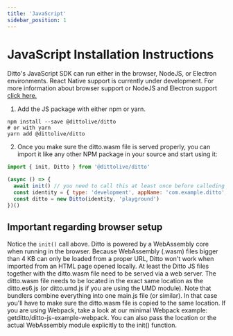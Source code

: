 ```yaml
---
title: 'JavaScript'
sidebar_position: 1
---
```


# JavaScript Installation Instructions

Ditto's JavaScript SDK can run either in the browser, NodeJS, or Electron environments. React Native support is currently under development. For more information about browser support or NodeJS and Electron support [click here.](../reference/supported-platforms)

1. Add the JS package with either npm or yarn.

```
npm install --save @dittolive/ditto
# or with yarn
yarn add @dittolive/ditto
```

2. Once you make sure the ditto.wasm file is served properly, you can import it like any other NPM package in your source and start using it:

```js
import { init, Ditto } from '@dittolive/ditto'

(async () => {
  await init() // you need to call this at least once before calleding `new Ditto`
  const identity = { type: 'development', appName: 'com.example.ditto', siteID: BigInt('123') }
  const ditto = new Ditto(identity, 'playground')
})()
```

## Important regarding browser setup

Notice the `init()` call above. Ditto is powered by a WebAssembly core when running in the browser. Because WebAssembly (.wasm) files bigger than 4 KB can only be loaded from a proper URL, Ditto won't work when imported from an HTML page opened locally. At least the Ditto JS files together with the ditto.wasm file need to be served via a web server. The ditto.wasm file needs to be located in the exact same location as the ditto.es6.js (or ditto.umd.js if you are using the UMD module). Note that bundlers combine everything into one main.js file (or similar). In that case you'll have to make sure the ditto.wasm file is copied to the same location. If you are using Webpack, take a look at our minimal Webpack example: getditto/ditto-js-example-webpack. You can also pass the location or the actual WebAssembly module explicitly to the init() function.